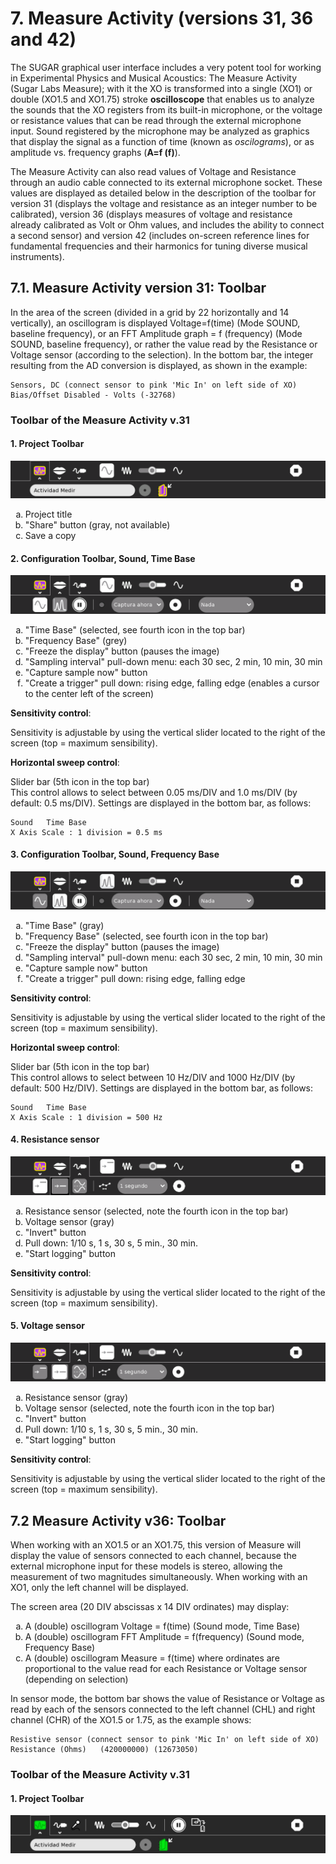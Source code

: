 # 7. Measure Activity (versions 31, 36 and 42)

The SUGAR graphical user interface includes a very potent tool for working in Experimental Physics and Musical Acoustics: The Measure Activity (Sugar Labs Measure); with it the XO is transformed into a single (XO1) or double (XO1.5 and XO1.75) stroke **oscilloscope** that enables us to analyze the sounds that the XO registers from its built-in microphone, or the voltage or resistance values that can be read through the external microphone input. Sound registered by the microphone may be analyzed as graphics that display the signal as a function of time (known as *oscilograms*), or as amplitude vs. frequency graphs (**A=f (f)**).

The Measure Activity can also read values of Voltage and Resistance through an audio cable connected to its external microphone socket. These values are displayed as detailed below in the description of the toolbar for version 31 (displays the voltage and resistance as an integer number to be calibrated), version 36 (displays measures of voltage and resistance already calibrated as Volt or Ohm values, and includes the ability to connect a second sensor) and version 42 (includes on-screen reference lines for fundamental frequencies and their harmonics for tuning diverse musical instruments).

## 7.1. Measure Activity version 31: Toolbar

In the area of the screen (divided in a grid by 22 horizontally and 14 vertically), an oscillogram is displayed Voltage=f(time) (Mode SOUND, baseline frequency), or an FFT Amplitude graph = f (frequency) (Mode SOUND, baseline frequency), or rather the value read by the Resistance or Voltage sensor (according to the selection). In the bottom bar, the integer resulting from the AD conversion is displayed, as shown in the example:

    Sensors, DC (connect sensor to pink 'Mic In' on left side of XO)
    Bias/Offset Disabled - Volts (-32768)

### Toolbar of the Measure Activity v.31

<style type="text/css">
    ol { list-style-type: lower-alpha; }
</style>

#### 1. Project Toolbar

![Project Toolbar](images/measure_31_a.png)

1. Project title
2. "Share" button (gray, not available)
3. Save a copy

#### 2. Configuration Toolbar, Sound, Time Base

![Configuration Toolbar / Time Base](images/measure_31_b.png)

1. "Time Base" (selected, see fourth icon in the top bar)
2. "Frequency Base" (grey)
3. "Freeze the display" button (pauses the image)
4. "Sampling interval" pull-down menu: each 30 sec, 2 min, 10 min, 30 min
5. "Capture sample now" button
6. "Create a trigger" pull down: rising edge, falling edge (enables a cursor to the center left of the screen)

**Sensitivity control**:

Sensitivity is adjustable by using the vertical slider located to the right of the screen (top = maximum sensibility).

**Horizontal sweep control**:

Slider bar (5th icon in the top bar)<br>
This control allows to select between 0.05 ms/DIV and 1.0 ms/DIV (by default: 0.5 ms/DIV). Settings are displayed in the bottom bar, as follows:

    Sound   Time Base
    X Axis Scale : 1 division = 0.5 ms

#### 3. Configuration Toolbar, Sound, Frequency Base

![Configuration Toolbar / Frequency Base](images/measure_31_c.png)

1. "Time Base" (gray)
2. "Frequency Base" (selected, see fourth icon in the top bar)
3. "Freeze the display" button (pauses the image)
4. "Sampling interval" pull-down menu: each 30 sec, 2 min, 10 min, 30 min
5. "Capture sample now" button
6. "Create a trigger" pull down: rising edge, falling edge

**Sensitivity control**:

Sensitivity is adjustable by using the vertical slider located to the right of the screen (top = maximum sensibility).

**Horizontal sweep control**:

Slider bar (5th icon in the top bar)<br>
This control allows to select between 10 Hz/DIV and 1000 Hz/DIV (by default: 500 Hz/DIV). Settings are displayed in the bottom bar, as follows:

    Sound   Time Base
    X Axis Scale : 1 division = 500 Hz

#### 4. Resistance sensor

![Resistance Sensor](images/measure_31_d.png)

1. Resistance sensor (selected, note the fourth icon in the top bar)
2. Voltage sensor (gray)
3. "Invert" button
4. Pull down: 1/10 s, 1 s, 30 s, 5 min., 30 min.
5. "Start logging" button

**Sensitivity control**:

Sensitivity is adjustable by using the vertical slider located to the right of the screen (top = maximum sensibility).

#### 5. Voltage sensor

![Voltage Sensor](images/measure_31_e.png)

1. Resistance sensor (gray)
2. Voltage sensor (selected, note the fourth icon in the top bar)
3. "Invert" button
4. Pull down: 1/10 s, 1 s, 30 s, 5 min., 30 min.
5. "Start logging" button

**Sensitivity control**:

Sensitivity is adjustable by using the vertical slider located to the right of the screen (top = maximum sensibility).

## 7.2 Measure Activity v36: Toolbar

When working with an XO1.5 or an XO1.75, this version of Measure will display the value of sensors connected to each channel, because the external microphone input for these models is stereo, allowing the measurement of two magnitudes simultaneously. When working with an XO1, only the left channel will be displayed.

The screen area (20 DIV abscissas x 14 DIV ordinates) may display:

1. A (double) oscillogram Voltage = f(time) (Sound mode, Time Base)
2. A (double) oscillogram FFT Amplitude = f(frequency) (Sound mode, Frequency Base)
3. A (double) oscillogram Measure = f(time) where ordinates are proportional to the value read for each Resistance or Voltage sensor (depending on selection)

In sensor mode, the bottom bar shows the value of Resistance or Voltage as read by each of the sensors connected to the left channel (CHL) and right channel (CHR) of the XO1.5 or 1.75, as the example shows:

    Resistive sensor (connect sensor to pink 'Mic In' on left side of XO)
    Resistance (Ohms)   (420000000) (12673050)

### Toolbar of the Measure Activity v.31

#### 1. Project Toolbar

![Project Toolbar](images/measure_36_a.png)


